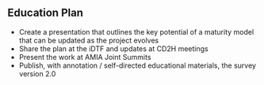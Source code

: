 ## Education Plan ##
- Create a presentation that outlines the key potential of a maturity model that can be updated as the project evolves 
- Share the plan at the iDTF and updates at CD2H meetings
- Present the work at AMIA Joint Summits
- Publish, with annotation / self-directed educational materials, the survey version 2.0
